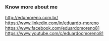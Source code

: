 ### Know more about me
http://edumoreno.com.br/ <br>
https://www.linkedin.com/in/eduardo-moreno <br>
https://www.facebook.com/eduardomoreno81 <br>
https://www.youtube.com/c/eduardocmoreno81